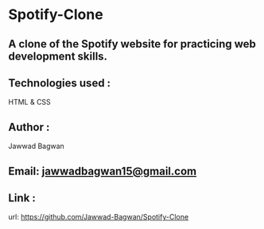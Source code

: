 # Spotify-Clone
## A clone of the Spotify website for practicing web development skills.
## Technologies used :
  HTML & CSS
## Author :
  Jawwad Bagwan
## Email: jawwadbagwan15@gmail.com
## Link :
  url: https://github.com/Jawwad-Bagwan/Spotify-Clone
